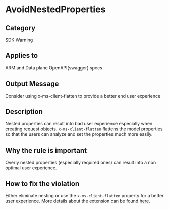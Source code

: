 # AvoidNestedProperties

## Category

SDK Warning

## Applies to

ARM and Data plane OpenAPI(swagger) specs

## Output Message

Consider using x-ms-client-flatten to provide a better end user experience

## Description

Nested properties can result into bad user experience especially when creating request objects. `x-ms-client-flatten` flattens the model properties so that the users can analyze and set the properties much more easily.

## Why the rule is important

Overly nested properties (especially required ones) can result into a non optimal user experience.

## How to fix the violation

Either eliminate nesting or use the `x-ms-client-flatten` property for a better user experience. More details about the extension can be found [here](https://github.com/Azure/autorest/blob/main/docs/extensions/readme.md#x-ms-client-flatten).

